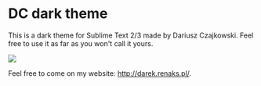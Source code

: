 DC dark theme
=============

This is a dark theme for Sublime Text 2/3 made by Dariusz Czajkowski.
Feel free to use it as far as you won't call it yours.

<img src="http://darek.renaks.pl/images/DC-dark-theme.png">

Feel free to come on my website: <a href="http://darek.renaks.pl/">http://darek.renaks.pl/</a>.
